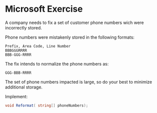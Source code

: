 # Microsoft Exercise
A company needs to fix a set of customer phone numbers wich were incorrectly stored. 

Phone numbers were mistakenly stored in the following formats:    
	
	Prefix, Area Code, Line Number
	BBBGGGRRRR
	BBB-GGG-RRRR
	
The fix intends to normalize the phone numbers as:
	
	GGG-BBB-RRRR      
	
The set of phone numbers impacted is large, so do your best to minimize additional storage.      

Implement: 

```c#
void Reformat( string[] phoneNumbers);
```
